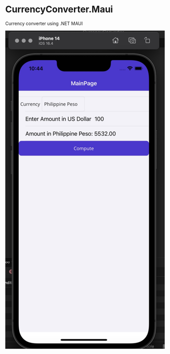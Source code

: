 # CurrencyConverter.Maui
Currency converter using .NET MAUI

![Currency Converter screenshot](https://github.com/mikhaild908/CurrencyConverter.Maui/blob/main/currency-converter.jpg)
